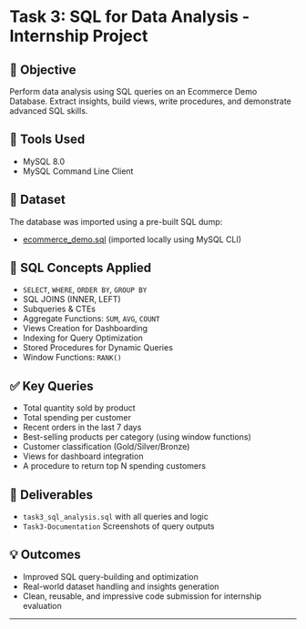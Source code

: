 # Task 3: SQL for Data Analysis - Internship Project

## 📌 Objective
Perform data analysis using SQL queries on an Ecommerce Demo Database. Extract insights, build views, write procedures, and demonstrate advanced SQL skills.

## 🧰 Tools Used
- MySQL 8.0
- MySQL Command Line Client

## 📁 Dataset
The database was imported using a pre-built SQL dump:
- [ecommerce_demo.sql](#) (imported locally using MySQL CLI)

## 📜 SQL Concepts Applied
- `SELECT`, `WHERE`, `ORDER BY`, `GROUP BY`
- SQL JOINS (INNER, LEFT)
- Subqueries & CTEs
- Aggregate Functions: `SUM`, `AVG`, `COUNT`
- Views Creation for Dashboarding
- Indexing for Query Optimization
- Stored Procedures for Dynamic Queries
- Window Functions: `RANK()`

## ✅ Key Queries
- Total quantity sold by product
- Total spending per customer
- Recent orders in the last 7 days
- Best-selling products per category (using window functions)
- Customer classification (Gold/Silver/Bronze)
- Views for dashboard integration
- A procedure to return top N spending customers

## 📎 Deliverables
- `task3_sql_analysis.sql` with all queries and logic
-  `Task3-Documentation` Screenshots of query outputs

## 💡 Outcomes
- Improved SQL query-building and optimization
- Real-world dataset handling and insights generation
- Clean, reusable, and impressive code submission for internship evaluation


---

